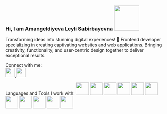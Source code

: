 ### Hi, I am Amangeldiyeva Leyli Sabirbayevna <img src="https://media0.giphy.com/media/pr1dbVONbGeVvSiECh/giphy.gif?cid=ecf05e4759fxbd950wuw6isk3q572jyz6h4cfy656vl73p2m&ep=v1_stickers_search&rid=giphy.gif&ct=s" width="80px">

Transforming ideas into stunning digital experiences! 🚀 Frontend developer specializing in creating captivating websites and web applications. Bringing creativity, functionality, and user-centric design together to deliver exceptional results.

Connect with me: <br>
<a href="www.linkedin.com/in/leyli-amangeldiyeva-b84658282">
  <img src="https://cdn.pixabay.com/photo/2017/08/23/22/59/linked-in-2674741_640.png" width="30px">
</a>
<a href="https://discord.com/channels/@me">
  <img src="https://i.imgur.com/CE9uEkx.jpg" width="30px">
</a>

Languages and Tools I work with:
<code><img src="https://img.freepik.com/free-icon/html-5_318-674234.jpg?size=626&ext=jpg" width="40px"></code>
<code><img src="https://slivmk.com/wp-content/uploads/2023/04/udemy-sovremennyj-javascript-s-nulya-na-realnyh-proektah-denis-meshheryakov_6434dc5d2e458.png" width="40px"></code>
<code><img src="https://lookaside.fbsbx.com/lookaside/crawler/media/?media_id=103871267934614" width="40px"></code>
<code><img src="https://w7.pngwing.com/pngs/68/549/png-transparent-angular-logos-and-brands-line-filled-icon.png" width="40px"></code>
<code><img src="https://flyclipart.com/thumbs/react-logo-logo-reactjs-logo-1173836.png" width="40px"></code>
<code><img src="https://e7.pngegg.com/pngimages/306/37/png-clipart-node-js-logo-node-js-javascript-web-application-express-js-computer-software-others-miscellaneous-text.png" width="40px"></code>
<code><img src="https://www.pinclipart.com/picdir/big/147-1475273_hot-to-reset-reinitialise-a-git-repository-git.png" width="40px"></code>
<code><img src="https://avatars.dzeninfra.ru/get-zen_doc/2945823/pub_5f71f045837d8d53234e1c32_5f71f0874fade30a2ab6df15/scale_1200" width="40px"></code>
<code><img src="https://pbs.twimg.com/media/EImzCc9WsAAKrHz.png:large" width="40px"></code>
<code><img src="https://yt3.googleusercontent.com/GsP5Yvc5jOSop4SJf_75wdOYaEbO-7ZyYhnARodAGRnEMh-OQjGPGzUz2ZtzsHPtqFyHGvmbEtI=s900-c-k-c0x00ffffff-no-rj" width="40px"></code>
<code><img src="" width="40px"></code>
